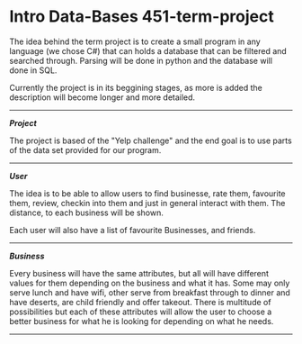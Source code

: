 # Intro Data-Bases 451-term-project

The idea behind the term project is to create a small program in any language (we chose C#)
that can holds a database that can be filtered and searched through. Parsing will be done in
python and the database will done in SQL.

Currently the project is in its beggining stages, as more is added the description will become
longer and more detailed.
******

***Project***

The project is based of the "Yelp challenge" and the end goal is to use parts of the data set 
provided for our program.
******

***User***

The idea is to be able to allow users to find businesse, rate them,
favourite them, review, checkin into them and just in general interact with them. The distance,
to each business will be shown.

Each user will also have a list of favourite Businesses, and friends.
******

***Business***

Every business will have the same attributes, but all will have different values for them
depending on the business and what it has. Some may only serve lunch and have wifi, other
serve from breakfast through to dinner and have deserts, are child friendly and offer takeout.
There is multitude of possibilities but each of these attributes will allow the user to
choose a better business for what he is looking for depending on what he needs.
******